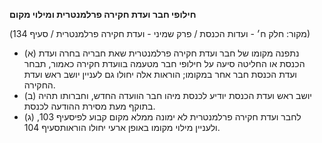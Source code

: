 **חילופי חבר ועדת חקירה פרלמנטרית ומילוי מקום**

(מקור: חלק ח׳ - ועדות הכנסת / פרק שמיני - ועדת חקירה פרלמנטרית / סעיף 134)
 * (א) נתפנה מקומו של חבר ועדת חקירה פרלמנטרית שאת חבריה בחרה ועדת הכנסת או החליטה סיעה על חילופי חבר מטעמה בוועדת חקירה כאמור, תבחר ועדת הכנסת חבר אחר במקומו; הוראות אלה יחולו גם לעניין יושב ראש ועדת החקירה.
 * (ב) יושב ראש ועדת הכנסת יודיע לכנסת מיהו חבר הוועדה החדש, וחברותו תהיה בתוקף מעת מסירת ההודעה לכנסת.
 * (ג) לחבר ועדת חקירה פרלמנטרית לא ימונה ממלא מקום קבוע לפיסעיף 103, ולעניין מילוי מקומו באופן ארעי יחולו הוראותסעיף 104.